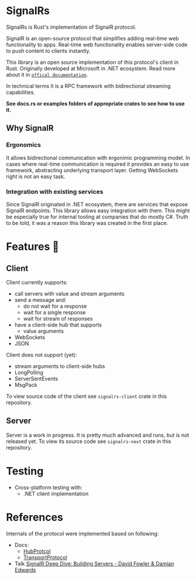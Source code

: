 # SignalRs

SignalRs is Rust's implementation of SignalR protocol.

SignalR is an open-source protocol that simplifies adding real-time web functionality to apps.
Real-time web functionality enables server-side code to push content to clients instantly.

This library is an open source implementation of this protocol's client in Rust.
Originally developed at Microsoft in .NET ecosystem. Read more about it in [`offical documentation`](https://learn.microsoft.com/en-us/aspnet/core/signalr/introduction?view=aspnetcore-7.0).

In technical terms it is a RPC framework with bidirectional streaming capabilities.

**See docs.rs or examples folders of appropriate crates to see how to use it.**

 ## Why SignalR

 ### Ergonomics

 It allows bidirectional communication with ergonimic programming model.
 In cases where real-time communication is required it provides an easy to use framework, abstracting underlying transport layer.
 Getting WebSockets right is not an easy task.

 ### Integration with existing services

Since SignalR originated in .NET ecosystem, there are services that expose SignalR endpoints. This library allows easy integration with them.
This might be especially true for internal tooling at companies that do mostly C#. Truth to be told, it was a reason this library was created in the first place.


# Features 🚀

## Client

Client currently supports:
- call servers with value and stream arguments
- send a message and:
  - do not wait for a response
  - wait for a single response
  - wait for stream of responses
- have a client-side hub that supports
  - value arguments
- WebSockets
- JSON

Client does not support (yet):
- stream arguments to client-side hubs
- LongPolling
- ServerSentEvents
- MsgPack

To view source code of the client see `signalrs-client` crate in this repository.

## Server

Server is a work in progress. It is pretty much advanced and runs, but is not released yet.
To view its source code see `signalrs-next` crate in this repository.

# Testing

- Cross-platform testing with:
    - .NET client implementation

# References
Internals of the protocol were implemented based on following:

- Docs:
    - [HubProtcol](https://github.com/dotnet/aspnetcore/blob/main/src/SignalR/docs/specs/HubProtocol.md)
    - [TransportProtocol](https://github.com/dotnet/aspnetcore/blob/main/src/SignalR/docs/specs/TransportProtocols.md)
- Talk [SignalR Deep Dive: Building Servers - David Fowler & Damian Edwards](https://youtu.be/iL9nLAjCPtM)
